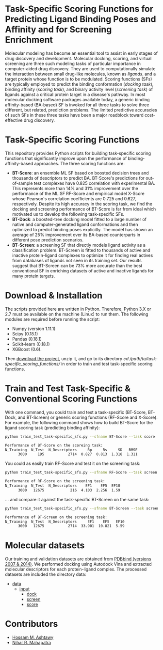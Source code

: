 # Task-Specific Scoring Functions for Predicting Ligand Binding Poses and Affinity and for Screening Enrichment

Molecular modeling has become an essential tool to assist in early stages of drug discovery and development. Molecular docking, scoring, and virtual screening are three such modeling tasks of particular importance in computer-aided drug discovery. They are used to computationally simulate the interaction between small drug-like molecules, known as *ligands*, and a target protein whose function is to be modulated. Scoring functions (SFs) are typically employed to predict the binding conformation (*docking task*),
binding affinity (*scoring task*), and binary activity level (*screening task*) of ligands against a critical protein target in a disease's pathway. In most molecular docking software packages available today, a generic binding affinity-based (BA-based) SF is invoked for all three tasks to solve three different, but related, prediction problems. The limited predictive accuracies of such SFs in these three tasks have been a major roadblock toward cost-effective drug discovery. 

# Task-Specific Scoring Functions
This repository provides Python scripts for building task-specific scoring functions that significantly improve upon the performance of binding-affinity-based approaches. The three scoring functions are:
- **BT-Score**: an ensemble ML SF based on boosted decision trees and thousands of descriptors to predict BA. BT-Score's predictions for out-of-sample test complexes have 0.825 correlation with experimental BA. This represents more than 14% and 31% improvement over the performance of the ML SF RF-Score and empirical model X-Score whose Pearson's correlation coefficients are 0.725 and 0.627, respectively. Despite its high accuracy in the scoring task, we find the docking and screening performance of BT-Score is far from ideal which motivated us to develop the following task-specific SFs.
- **BT-Dock**: a boosted-tree docking model fitted to a large number of native and computer-generated ligand conformations and then optimized to predict binding poses explicitly. The model has shown an average of 25% improvement over its BA-based counterparts in different pose prediction scenarios.
- **BT-Screen**: a screening SF that directly models ligand activity as a classification problem. BT-Screen is fitted to thousands of active and inactive protein-ligand complexes to optimize it for finding real actives from databases of ligands not seen in its training set. Our results suggest that BT-Screen can be 73% more accurate than the best conventional SF in enriching datasets of active and inactive ligands for many protein targets.

# Download & Installation
The scripts provided here are written in Python. Therefore, Python 3.X or 2.7 must be available on the machine (Linux) to run them. The following modules are required before running the script:
- Numpy (version 1.11.1)
- Scipy (0.18.1)
- Pandas (0.18.1)
- Scikit-learn (0.18.1)
- XGBoost (0.6).

Then [download the project](https://github.com/ashtawy/task-specific_scoring_functions/archive/master.zip), unzip it, and go to its directory *cd /path/to/task-specific_scoring_functions/* in order to train and test task-specific scoring functions. 

# Train and Test Task-Specific & Conventional Scoring Functions
With one command, you could train and test a task-specific (BT-Score, BT-Dock, and BT-Screen) or generic scoring functions (RF-Score and X-Score). For example, the following command shows how to build BT-Score for the ligand scoring task (predicting binding affinity):
```bash 
python train_test_task-specific_sfs.py --sfname BT-Score --task score

Performance of BT-Score on the scoreing task:
N_Training  N_Test  N_Descriptors     Rp     Rs     SD   RMSE
      3000     195           2714  0.827  0.813  1.318  1.311
```

You could as easily train RF-Score and test it on the screening task:
```bash
python train_test_task-specific_sfs.py --sfname RF-Score --task screen

Performance of RF-Score on the screening task:
N_Training  N_Test  N_Descriptors    EF1    EF5  EF10
      3000   12675            216  4.103  2.256  1.59
```

... and compare it against the task-specific BT-Screen on the same task:
```bash
python train_test_task-specific_sfs.py --sfname BT-Screen --task screen

Performance of BT-Screen on the screening task:
N_Training  N_Test  N_Descriptors     EF1    EF5   EF10
      3000   12675           2714  33.901  10.821  5.59
```

# Molecular datasets
Our training and validation datasets are obtained from [PDBbind (versions 2007 & 2014)](http://www.pdbbind.org.cn/). We performed docking using Autodock Vina and extracted molecular descriptors for each protein-ligand complex. The processed datasets are included the directory data:

+   [data](./data)
    +   [input](./data/input)
        *   [dock](./data/input/dock)
        *   [screen](./data/input/screen)
        *   [score](./data/input/score)

# Contributors
* [Hossam M. Ashtawy](http://www.ashtawy.com)
* [Nihar R. Mahapatra](http://www.egr.msu.edu/~nrm)


